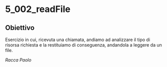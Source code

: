 # 5_002_readFile

## Obiettivo

Esercizio in cui, ricevuta una chiamata, andiamo ad analizzare il tipo di risorsa richiesta e la restituiamo di conseguenza, andandola a leggere da un file.

_Racca Paolo_
